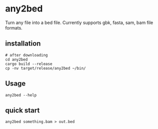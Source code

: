 # any2bed

Turn any file into a bed file.
Currently supports gbk, fasta, sam, bam file formats.

## installation

    # after downloading
    cd any2bed
    cargo build --release
    cp -nv target/release/any2bed ~/bin/

## Usage

    any2bed --help

## quick start

    any2bed something.bam > out.bed

